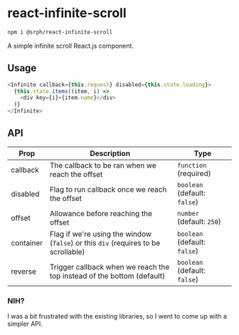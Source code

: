 # react-infinite-scroll
```bash
npm i @srph/react-infinite-scroll
```
A simple infinite scroll React.js component.

## Usage
```js
<Infinite callback={this.request} disabled={this.state.loading}>
  {this.state.items((item, i) =>
  	<div key={i}>{item.name}</div>
  )}
</Infinite>
```

## API
|Prop|Description|Type|
|-----|-----|-----|
|callback|The callback to be ran when we reach the offset|`function` (required)|
|disabled|Flag to run callback once we reach the offset|`boolean` (default: `false`)|
|offset|Allowance before reaching the offset|`number` (default: `250`)|
|container|Flag if we're using the window (`false`) or this `div` (requires to be scrollable)|`boolean` (default: `false`)|
|reverse|Trigger callback when we reach the top instead of the bottom (default)|`boolean` (default: `false`)|

### NIH?
I was a bit frustrated with the existing libraries, so I went to come up with a simpler API.